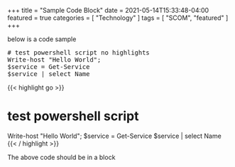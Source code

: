 +++
title = "Sample Code Block"
date = 2021-05-14T15:33:48-04:00
featured = true
categories = [
  "Technology"
]
tags = [
    "SCOM",
    "featured"
]
+++

below is a code sample


<pre class="r">
# test powershell script no highlights
Write-host "Hello World";
$service = Get-Service
$service | select Name
</code></pre>



{{< highlight go >}}
# test powershell script
Write-host "Hello World";
$service = Get-Service
$service | select Name
{{< / highlight >}}

The above code should be in a block